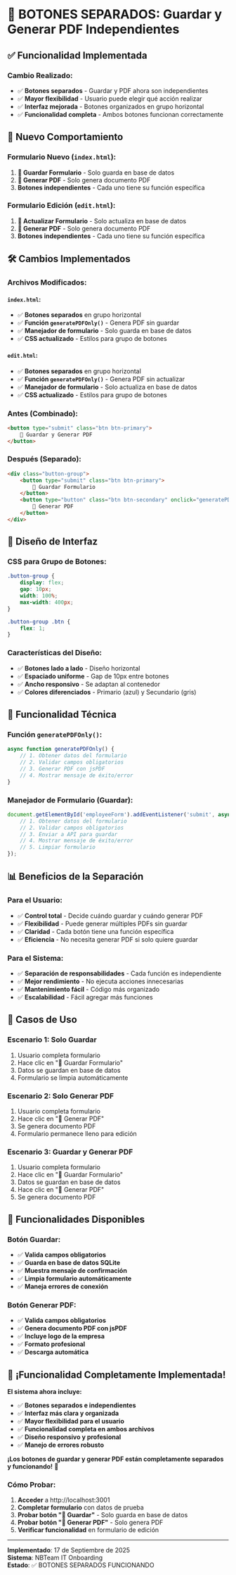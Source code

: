 # 🔄 **BOTONES SEPARADOS: Guardar y Generar PDF Independientes**

## ✅ **Funcionalidad Implementada**

### **Cambio Realizado:**
- ✅ **Botones separados** - Guardar y PDF ahora son independientes
- ✅ **Mayor flexibilidad** - Usuario puede elegir qué acción realizar
- ✅ **Interfaz mejorada** - Botones organizados en grupo horizontal
- ✅ **Funcionalidad completa** - Ambos botones funcionan correctamente

## 🎯 **Nuevo Comportamiento**

### **Formulario Nuevo (`index.html`):**
1. **💾 Guardar Formulario** - Solo guarda en base de datos
2. **📄 Generar PDF** - Solo genera documento PDF
3. **Botones independientes** - Cada uno tiene su función específica

### **Formulario Edición (`edit.html`):**
1. **💾 Actualizar Formulario** - Solo actualiza en base de datos
2. **📄 Generar PDF** - Solo genera documento PDF
3. **Botones independientes** - Cada uno tiene su función específica

## 🛠️ **Cambios Implementados**

### **Archivos Modificados:**

#### **`index.html`:**
- ✅ **Botones separados** en grupo horizontal
- ✅ **Función `generatePDFOnly()`** - Genera PDF sin guardar
- ✅ **Manejador de formulario** - Solo guarda en base de datos
- ✅ **CSS actualizado** - Estilos para grupo de botones

#### **`edit.html`:**
- ✅ **Botones separados** en grupo horizontal
- ✅ **Función `generatePDFOnly()`** - Genera PDF sin actualizar
- ✅ **Manejador de formulario** - Solo actualiza en base de datos
- ✅ **CSS actualizado** - Estilos para grupo de botones

### **Antes (Combinado):**
```html
<button type="submit" class="btn btn-primary">
    💾 Guardar y Generar PDF
</button>
```

### **Después (Separado):**
```html
<div class="button-group">
    <button type="submit" class="btn btn-primary">
        💾 Guardar Formulario
    </button>
    <button type="button" class="btn btn-secondary" onclick="generatePDFOnly()">
        📄 Generar PDF
    </button>
</div>
```

## 🎨 **Diseño de Interfaz**

### **CSS para Grupo de Botones:**
```css
.button-group {
    display: flex;
    gap: 10px;
    width: 100%;
    max-width: 400px;
}

.button-group .btn {
    flex: 1;
}
```

### **Características del Diseño:**
- ✅ **Botones lado a lado** - Diseño horizontal
- ✅ **Espaciado uniforme** - Gap de 10px entre botones
- ✅ **Ancho responsivo** - Se adaptan al contenedor
- ✅ **Colores diferenciados** - Primario (azul) y Secundario (gris)

## 🔧 **Funcionalidad Técnica**

### **Función `generatePDFOnly()`:**
```javascript
async function generatePDFOnly() {
    // 1. Obtener datos del formulario
    // 2. Validar campos obligatorios
    // 3. Generar PDF con jsPDF
    // 4. Mostrar mensaje de éxito/error
}
```

### **Manejador de Formulario (Guardar):**
```javascript
document.getElementById('employeeForm').addEventListener('submit', async function(e) {
    // 1. Obtener datos del formulario
    // 2. Validar campos obligatorios
    // 3. Enviar a API para guardar
    // 4. Mostrar mensaje de éxito/error
    // 5. Limpiar formulario
});
```

## 📊 **Beneficios de la Separación**

### **Para el Usuario:**
- ✅ **Control total** - Decide cuándo guardar y cuándo generar PDF
- ✅ **Flexibilidad** - Puede generar múltiples PDFs sin guardar
- ✅ **Claridad** - Cada botón tiene una función específica
- ✅ **Eficiencia** - No necesita generar PDF si solo quiere guardar

### **Para el Sistema:**
- ✅ **Separación de responsabilidades** - Cada función es independiente
- ✅ **Mejor rendimiento** - No ejecuta acciones innecesarias
- ✅ **Mantenimiento fácil** - Código más organizado
- ✅ **Escalabilidad** - Fácil agregar más funciones

## 🎯 **Casos de Uso**

### **Escenario 1: Solo Guardar**
1. Usuario completa formulario
2. Hace clic en "💾 Guardar Formulario"
3. Datos se guardan en base de datos
4. Formulario se limpia automáticamente

### **Escenario 2: Solo Generar PDF**
1. Usuario completa formulario
2. Hace clic en "📄 Generar PDF"
3. Se genera documento PDF
4. Formulario permanece lleno para edición

### **Escenario 3: Guardar y Generar PDF**
1. Usuario completa formulario
2. Hace clic en "💾 Guardar Formulario"
3. Datos se guardan en base de datos
4. Hace clic en "📄 Generar PDF"
5. Se genera documento PDF

## 🚀 **Funcionalidades Disponibles**

### **Botón Guardar:**
- ✅ **Valida campos obligatorios**
- ✅ **Guarda en base de datos SQLite**
- ✅ **Muestra mensaje de confirmación**
- ✅ **Limpia formulario automáticamente**
- ✅ **Maneja errores de conexión**

### **Botón Generar PDF:**
- ✅ **Valida campos obligatorios**
- ✅ **Genera documento PDF con jsPDF**
- ✅ **Incluye logo de la empresa**
- ✅ **Formato profesional**
- ✅ **Descarga automática**

## 🎉 **¡Funcionalidad Completamente Implementada!**

**El sistema ahora incluye:**
- ✅ **Botones separados e independientes**
- ✅ **Interfaz más clara y organizada**
- ✅ **Mayor flexibilidad para el usuario**
- ✅ **Funcionalidad completa en ambos archivos**
- ✅ **Diseño responsivo y profesional**
- ✅ **Manejo de errores robusto**

**¡Los botones de guardar y generar PDF están completamente separados y funcionando!** 🚀

### **Cómo Probar:**
1. **Acceder** a http://localhost:3001
2. **Completar formulario** con datos de prueba
3. **Probar botón "💾 Guardar"** - Solo guarda en base de datos
4. **Probar botón "📄 Generar PDF"** - Solo genera PDF
5. **Verificar funcionalidad** en formulario de edición

---
**Implementado**: 17 de Septiembre de 2025  
**Sistema**: NBTeam IT Onboarding  
**Estado**: ✅ BOTONES SEPARADOS FUNCIONANDO






